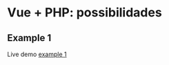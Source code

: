 # Vue + PHP: possibilidades

## Example 1

Live demo [example 1](https://repl.it/@wilcorrea/php-vue-example-1)
